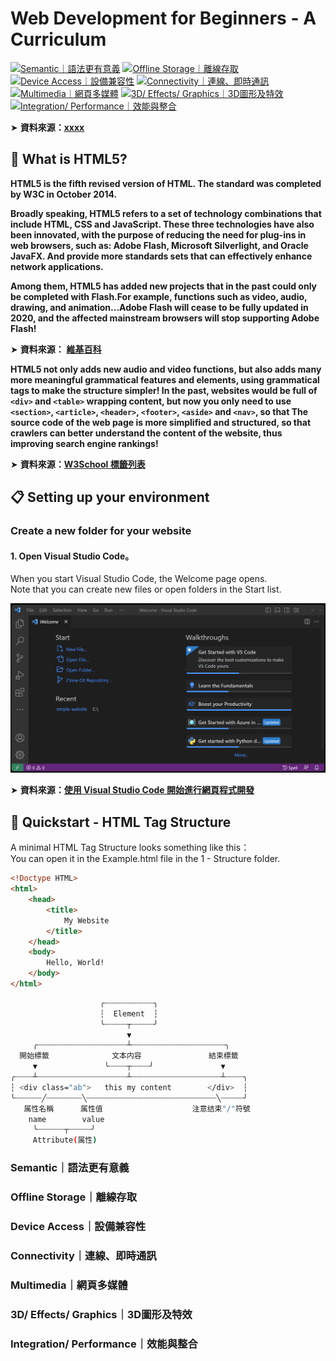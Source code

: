 # Web Development for Beginners - A Curriculum
[![Semantic｜語法更有意義](svg)](位置)
[![Offline Storage｜離線存取](svg)](位置)
[![Device Access｜設備兼容性](svg)](位置)
[![Connectivity｜連線、即時通訊](svg)](位置)
[![Multimedia｜網頁多媒體](svg)](位置)
[![3D/ Effects/ Graphics｜3D圖形及特效](svg)](位置)
[![Integration/ Performance｜效能與整合](svg)](位置)

➤  **資料來源：**[**xxxx**](https://zh.wikipedia.org/zh-tw/HTML5) 

## 📣 What is HTML5?

**HTML5 is the fifth revised version of HTML. The standard was completed by W3C in October 2014.**

**Broadly speaking, HTML5 refers to a set of technology combinations that include HTML, CSS and JavaScript. These three technologies have also been innovated, with the purpose of reducing the need for plug-ins in web browsers, such as: Adobe Flash, Microsoft Silverlight, and Oracle JavaFX. And provide more standards sets that can effectively enhance network applications.**

**Among them, HTML5 has added new projects that in the past could only be completed with Flash.For example, functions such as video, audio, drawing, and animation...Adobe Flash will cease to be fully updated in 2020, and the affected mainstream browsers will stop supporting Adobe Flash!**

➤  **資料來源：** [**維基百科**](https://zh.wikipedia.org/zh-tw/HTML5)   

**HTML5 not only adds new audio and video functions, but also adds many more meaningful grammatical features and elements, using grammatical tags to make the structure simpler! In the past, websites would be full of `<div>` and `<table>` wrapping content, but now you only need to use `<section>`, `<article>`, `<header>`, `<footer>`, `<aside>` and `<nav>`, so that The source code of the web page is more simplified and structured, so that crawlers can better understand the content of the website, thus improving search engine rankings!**

➤  **資料來源：**[**W3School 標籤列表**](https://www.w3schools.com/tags/default.asp) 


## 📋 Setting up your environment

### Create a new folder for your website

#### 1. Open Visual Studio Code。

When you start Visual Studio Code, the Welcome page opens.  
Note that you can create new files or open folders in the Start list.

<img src="./Images/vs-code-get-started.png" alt="Get Started"/>

➤  **資料來源：**[**使用 Visual Studio Code 開始進行網頁程式開發**](https://learn.microsoft.com/zh-tw/training/modules/get-started-with-web-development/) 

## 🌱 Quickstart - HTML Tag Structure

A minimal HTML Tag Structure looks something like this：  
You can open it in the Example.html file in the 1 - Structure folder.

```html
<!Doctype HTML>
<html>
	<head>
		<title>
			My Website
		</title>
	</head>
	<body>
		Hello, World!	
	</body>
</html>
```














```bash
                    ╭┈┈┈┈┈┈┈┈┈┈┈╮
                    ┆  Element  ┆
                    ╰┈┈┈┈┈┬┈┈┈┈┈╯
                          ▼ 
     ╭┈┈┈┈┈┈┈┈┈┈┈┈┈┈┈┈┈┈┈┈┴┈┈┈┈┈┈┈┈┈┈┈┈┈┈┈┈┈┈┈┈┈╮
  開始標籤              文本内容               結束標籤
     ▼               ╰┈┈┈┈┬┈┈┈┈╯               ▼
╭┈┈┈┈┴┈┈┈┈┈┈┈┈┈┈┈┈┈┈┈┈┈┈┈┈┴┈┈┈┈┈┈┈┈┈┈┈┈┈┈┈┈┈┈┈┈┴┈┈┈┈╮
┆ <div class="ab">   this my content        </div>  ┆
╰┈┈┈┈┈┈╱┈┈┈┈┈┈┈┈╲┈┈┈┈┈┈┈┈┈┈┈┈┈┈┈┈┈┈┈┈┈┈┈┈┈┈┈┈┈╲┈┈┈┈┈╯
   属性名稱      属性值                    注意结束"/"符號
    name        value
     ╰┈┈┈┈┈┈┬┈┈┈┈┈╯
     Attribute(属性)
```


### Semantic｜語法更有意義

### Offline Storage｜離線存取

### Device Access｜設備兼容性

### Connectivity｜連線、即時通訊

### Multimedia｜網頁多媒體
### 3D/ Effects/ Graphics｜3D圖形及特效
### Integration/ Performance｜效能與整合
